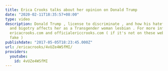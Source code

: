 ```yaml
---
title: Erica Crooks talks about her opinion on Donald Trump
date: "2020-02-11T18:35:57+08:00"
type: video
description: Donald Trump , license to discriminate , and how his hateful prejudice
  and bigotry affects her as a Transgender woman lesbian . For more information visit
  ericacrooks.com and officialericcrooks.com ( if it's not on these websites , it's
  fake )
publishdate: "2017-05-05T18:23:45.000Z"
url: /ericacrooks/4vUZe4WSfMI/
providers:
  youtube:
    id: 4vUZe4WSfMI
---
```

